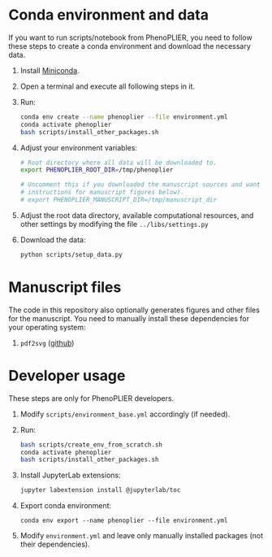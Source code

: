 # Conda environment and data

If you want to run scripts/notebook from PhenoPLIER, you need to follow these steps to create a
conda environment and download the necessary data.

 1. Install [Miniconda](https://docs.conda.io/en/latest/miniconda.html).
 1. Open a terminal and execute all following steps in it.
 1. Run:
 
    ```bash
    conda env create --name phenoplier --file environment.yml
    conda activate phenoplier
    bash scripts/install_other_packages.sh
    ```

1. Adjust your environment variables:

    ```bash
    # Root directory where all data will be downloaded to.
    export PHENOPLIER_ROOT_DIR=/tmp/phenoplier
   
    # Uncomment this if you downloaded the manuscript sources and want to generate the figures for it (see additional
    # instructions for manuscript figures below).
    # export PHENOPLIER_MANUSCRIPT_DIR=/tmp/manuscript_dir
    ```

1. Adjust the root data directory, available computational resources, and other settings by modifying the
file `../libs/settings.py`

1. Download the data:

    ```bash
    python scripts/setup_data.py
    ```


# Manuscript files

The code in this repository also optionally generates figures and other files for the manuscript.
You need to manually install these dependencies for your operating system:

 1. `pdf2svg` ([github](https://github.com/dawbarton/pdf2svg))


# Developer usage

These steps are only for PhenoPLIER developers.

 1. Modify `scripts/environment_base.yml` accordingly (if needed).
 1. Run:
 
    ```bash
    bash scripts/create_env_from_scratch.sh
    conda activate phenoplier
    bash scripts/install_other_packages.sh
    ```

 1. Install JupyterLab extensions:
 
    ```bash
    jupyter labextension install @jupyterlab/toc
    ```

 1. Export conda environment:

    ```
    conda env export --name phenoplier --file environment.yml
    ```

 1. Modify `environment.yml` and leave only manually installed packages (not their dependencies).
